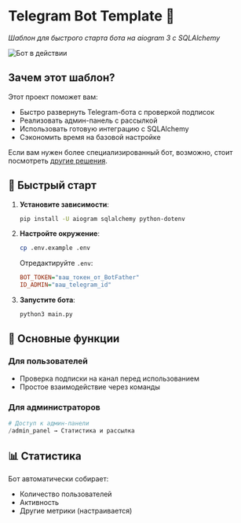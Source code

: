 
# Telegram Bot Template 🤖

_Шаблон для быстрого старта бота на aiogram 3 с SQLAlchemy_


![Бот в действии](https://media.giphy.com/media/v1.Y2lkPTc5MGI3NjExcDl2Z3h6a2R5b2R4dWZ5Z3B0ZzZ6N2V4NnJjcTJ6eGZ1bmRqY2JmYiZlcD12MV9pbnRlcm5hbF9naWZfYnlfaWQmY3Q9Zw/3o7aTskHEUdgCQAXde/giphy.gif)

## Зачем этот шаблон?

Этот проект поможет вам:
- Быстро развернуть Telegram-бота с проверкой подписок
- Реализовать админ-панель с рассылкой
- Использовать готовую интеграцию с SQLAlchemy
- Сэкономить время на базовой настройке

Если вам нужен более специализированный бот, возможно, стоит посмотреть [другие решения](#альтернативы).

## 🚀 Быстрый старт

1. **Установите зависимости**:
   ```bash
   pip install -U aiogram sqlalchemy python-dotenv
   ```

2. **Настройте окружение**:
   ```bash
   cp .env.example .env
   ```
   Отредактируйте `.env`:
   ```ini
   BOT_TOKEN="ваш_токен_от_BotFather"
   ID_ADMIN="ваш_telegram_id"
   ```

3. **Запустите бота**:
   ```bash
   python3 main.py
   ```

## 🔧 Основные функции

### Для пользователей
- Проверка подписки на канал перед использованием
- Простое взаимодействие через команды

### Для администраторов
```python
# Доступ к админ-панели
/admin_panel → Статистика и рассылка
```

## 📊 Статистика
Бот автоматически собирает:
- Количество пользователей
- Активность
- Другие метрики (настраивается)

